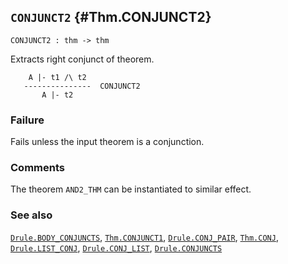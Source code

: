 ## `CONJUNCT2` {#Thm.CONJUNCT2}


```
CONJUNCT2 : thm -> thm
```



Extracts right conjunct of theorem.


    
        A |- t1 /\ t2
       ---------------  CONJUNCT2
           A |- t2
    



### Failure

Fails unless the input theorem is a conjunction.

### Comments

The theorem `AND2_THM` can be instantiated to similar effect.

### See also

[`Drule.BODY_CONJUNCTS`](#Drule.BODY_CONJUNCTS), [`Thm.CONJUNCT1`](#Thm.CONJUNCT1), [`Drule.CONJ_PAIR`](#Drule.CONJ_PAIR), [`Thm.CONJ`](#Thm.CONJ), [`Drule.LIST_CONJ`](#Drule.LIST_CONJ), [`Drule.CONJ_LIST`](#Drule.CONJ_LIST), [`Drule.CONJUNCTS`](#Drule.CONJUNCTS)

